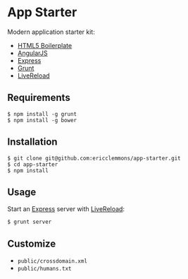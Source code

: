 App Starter
===========

Modern application starter kit:

* [HTML5 Boilerplate][1]
* [AngularJS][2]
* [Express][3]
* [Grunt][4]
* [LiveReload][5]


Requirements
------------

    $ npm install -g grunt
    $ npm install -g bower


Installation
------------

    $ git clone git@github.com:ericclemmons/app-starter.git
    $ cd app-starter
    $ npm install


Usage
-----

Start an [Express][3] server with [LiveReload][5]:

    $ grunt server


Customize
---------

- `public/crossdomain.xml`
- `public/humans.txt`


[1]: http://html5boilerplate.com/
[2]: http://angularjs.org/
[3]: http://expressjs.com/
[4]: http://gruntjs.com/
[5]: http://livereload.com/
